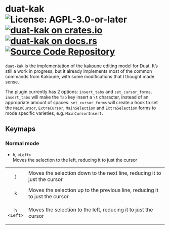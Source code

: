 # duat-kak ![License: AGPL-3.0-or-later](https://img.shields.io/badge/license-AGPL--3.0--or--later-blue) [![duat-kak on crates.io](https://img.shields.io/crates/v/duat-kak)](https://crates.io/crates/duat-kak) [![duat-kak on docs.rs](https://docs.rs/duat-kak/badge.svg)](https://docs.rs/duat-kak) [![Source Code Repository](https://img.shields.io/badge/Code-On%20GitHub-blue?logo=GitHub)](https://github.com/AhoyISki/duat/tree/master/duat-kak)

`duat-kak` is the implementation of the [kakoune][__link0] editing model
for Duat. It’s still a work in progress, but it already implements
most of the common commands from Kakoune, with some modifications
that I thought made sense.

The plugin currently has 2 options: `insert_tabs` and
`set_cursor_forms`. `insert_tabs` will make the `Tab` key insert a
`\t` character, instead of an appropriate amount of spaces.
`set_cursor_forms` will create a hook to set the `MainCursor`,
`ExtraCursor`, `MainSelection` and `ExtraSelection` forms to mode
specific varieties, e.g. `MainCursorInsert`.

## Keymaps

### Normal mode

* `h`, `<Left>`  
  Moves the selection to the left, reducing it to just the cursor

<table>
  <td style="text-align: center">

`j`

  </td>
  <td>Moves the selection down to the next line, reducing it to
just the cursor</td>  </tr>
 <tr>
  <td style="text-align: center">

`k`

  </td>
  <td>Moves the selection up to the previous line, reducing it to
just the cursor</td>  </tr>
 <tr>
  <td style="text-align: center">

`h`<br>`<Left>`

  </td>
  <td>Moves the selection to the left, reducing it to just the
cursor</td>  </tr>
</table


 [__link0]: https://github.com/mawww/kakoune
